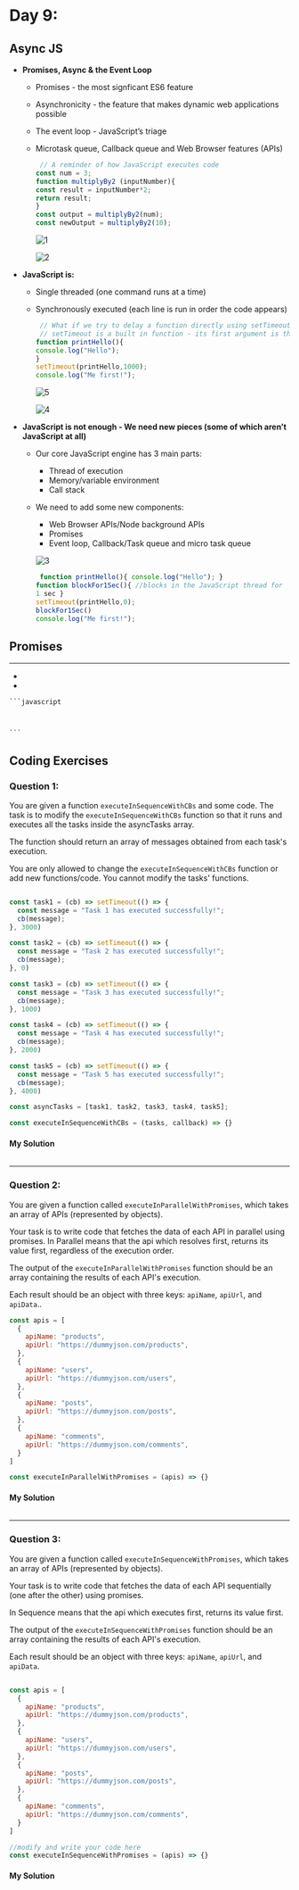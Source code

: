 
# Day 9: 
## Async JS 
* **Promises, Async & the Event Loop**
  - Promises - the most signficant ES6 feature
  - Asynchronicity - the feature that makes dynamic web applications possible
  - The event loop - JavaScript’s triage
  - Microtask queue, Callback queue and Web Browser features (APIs)
     ```javascript
      // A reminder of how JavaScript executes code
     const num = 3;
    function multiplyBy2 (inputNumber){
    const result = inputNumber*2;
    return result;
    }
    const output = multiplyBy2(num);
    const newOutput = multiplyBy2(10);
   
    ```
     ![1](https://github.com/NesrinAbuMnezel/Mastering-JavaScript-in-20-Days/assets/95749191/001b6800-ec74-43fd-b92a-de5acb48cc94)

     ![2](https://github.com/NesrinAbuMnezel/Mastering-JavaScript-in-20-Days/assets/95749191/79437eb6-ea2d-4826-99a6-e1eee649a3e3)
    
* **JavaScript is:**
  - Single threaded (one command runs at a time)
  - Synchronously executed (each line is run in order the code appears)
     ```javascript
      // What if we try to delay a function directly using setTimeout?
      // setTimeout is a built in function - its first argument is the function to delay followed by ms to delay by
     function printHello(){
     console.log("Hello");
    }
    setTimeout(printHello,1000);
    console.log("Me first!");
   
    ```
     ![5](https://github.com/NesrinAbuMnezel/Mastering-JavaScript-in-20-Days/assets/95749191/d4c5a5b4-5c60-4442-991f-f2d9c3fbb2e9)

     ![4](https://github.com/NesrinAbuMnezel/Mastering-JavaScript-in-20-Days/assets/95749191/afa1a7b7-03ab-4ca6-bab0-e37053dfc0c7)

     
* **JavaScript is not enough - We need new pieces (some of which aren’t JavaScript at all)**
  - Our core JavaScript engine has 3 main parts:
     - Thread of execution
     - Memory/variable environment
     - Call stack
  - We need to add some new components:
     - Web Browser APIs/Node background APIs
     - Promises
     - Event loop, Callback/Task queue and micro task queue
       
     ![3](https://github.com/NesrinAbuMnezel/Mastering-JavaScript-in-20-Days/assets/95749191/b9fb60dd-4a39-43a6-baf5-3f79a1c60e5f)

     ```javascript
      function printHello(){ console.log("Hello"); }
    function blockFor1Sec(){ //blocks in the JavaScript thread for
    1 sec }
    setTimeout(printHello,0);
    blockFor1Sec()
    console.log("Me first!");
   
    ```
## Promises
* ****
  - 
  - 
 

    ```javascript
    
   
    
    ```
  

     



## Coding Exercises

### Question 1:

You are given a function `executeInSequenceWithCBs` and some code. The task is to
modify the `executeInSequenceWithCBs` function so that it runs and executes all
the tasks inside the asyncTasks array. 

The function should return an array of messages obtained from each task's
execution.

You are only allowed to change the `executeInSequenceWithCBs` function or add new
functions/code. You cannot modify the tasks' functions.

```javascript

const task1 = (cb) => setTimeout(() => {
  const message = "Task 1 has executed successfully!";
  cb(message);
}, 3000)

const task2 = (cb) => setTimeout(() => {
  const message = "Task 2 has executed successfully!";
  cb(message);
}, 0)

const task3 = (cb) => setTimeout(() => {
  const message = "Task 3 has executed successfully!";
  cb(message);
}, 1000)

const task4 = (cb) => setTimeout(() => {
  const message = "Task 4 has executed successfully!";
  cb(message);
}, 2000)

const task5 = (cb) => setTimeout(() => {
  const message = "Task 5 has executed successfully!";
  cb(message);
}, 4000)

const asyncTasks = [task1, task2, task3, task4, task5];

const executeInSequenceWithCBs = (tasks, callback) => {}

```
#### My Solution
```javascript

```


-------------------------------------------------------------------

### Question 2:

You are given a function called `executeInParallelWithPromises`, which takes an
array of APIs (represented by objects). 

Your task is to write code that fetches the data of each API in parallel using
promises. In Parallel means that the api which resolves first, returns its value
first, regardless of the execution order. 

The output of the `executeInParallelWithPromises` function should be an array
containing the results of each API's execution.

Each result should be an object with three keys: `apiName`, `apiUrl`, and
`apiData`..

```javascript
const apis = [
  {
    apiName: "products", 
    apiUrl: "https://dummyjson.com/products",
  }, 
  {
    apiName: "users", 
    apiUrl: "https://dummyjson.com/users",
  }, 
  {
    apiName: "posts", 
    apiUrl: "https://dummyjson.com/posts",
  }, 
  {
    apiName: "comments", 
    apiUrl: "https://dummyjson.com/comments",
  }
]

const executeInParallelWithPromises = (apis) => {}

```
#### My Solution
```javascript

```
-------------------------------------------------------------------
### Question 3: 

You are given a function called `executeInSequenceWithPromises`, which takes an
array of APIs (represented by objects). 

Your task is to write code that fetches the data of each API sequentially (one
after the other) using promises. 

In Sequence means that the api which executes first, returns its value
first.

The output of the `executeInSequenceWithPromises` function should be an array
containing the results of each API's execution.

Each result should be an object with three keys: `apiName`, `apiUrl`, and
`apiData`.

```javascript

const apis = [
  {
    apiName: "products", 
    apiUrl: "https://dummyjson.com/products",
  }, 
  {
    apiName: "users", 
    apiUrl: "https://dummyjson.com/users",
  }, 
  {
    apiName: "posts", 
    apiUrl: "https://dummyjson.com/posts",
  }, 
  {
    apiName: "comments", 
    apiUrl: "https://dummyjson.com/comments",
  }
]

//modify and write your code here
const executeInSequenceWithPromises = (apis) => {}

```
#### My Solution
```javascript

```

